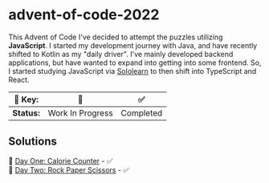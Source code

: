 # **advent-of-code-2022**

This Advent of Code I've decided to attempt the puzzles utilizing **JavaScript**. I started my development journey with Java, and have recently shifted to Kotlin as my "daily driver". I've mainly developed backend applications, but have wanted to expand into getting into some frontend. So, I started studying JavaScript via [Sololearn](https://www.sololearn.com/learning/1024) to then shift into TypeScript and React. 

| 🔑 **Key:** | 🚧 | ✅ |
|--------|----|----|
| **Status:** | Work In Progress | Completed |

## Solutions

📌 [Day One: Calorie Counter](/day-1/) - ✅  
📌 [Day Two: Rock Paper Scissors](/day-2/) - ✅
